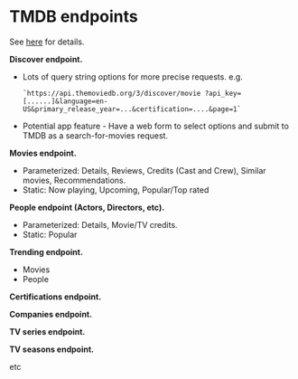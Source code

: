 # TMDB endpoints
See [here][tmdb] for details.

__Discover endpoint.__

+ Lots of query string options for more precise requests.
   e.g.

      `https://api.themoviedb.org/3/discover/movie ?api_key=[......]&language=en-US&primary_release_year=...&certification=....&page=1`

+ Potential app feature - Have a web form to select options and submit to TMDB as a search-for-movies request.

__Movies endpoint.__

+ Parameterized: Details, Reviews, Credits (Cast and Crew), Similar movies, Recommendations.
+ Static: Now playing, Upcoming, Popular/Top rated

__People endpoint (Actors, Directors, etc).__

+ Parameterized: Details, Movie/TV credits.
+ Static: Popular

__Trending endpoint.__

+ Movies
+ People

__Certifications endpoint.__

__Companies endpoint.__

__TV series endpoint.__

__TV seasons endpoint.__

etc 

[tmdb]: https://developers.themoviedb.org/3/getting-started/introduction